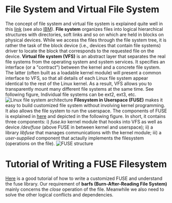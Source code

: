 File System and Virtual File System
=============================

The concept of file system and virtual file system is explained quite well in this [link][1] (see also [IBM][2]). 
**File system** organizes files into logical hierarchical structures with directories, soft links and so on which are held in blocks on physical devices. While we access the files through the file system tree, it is rather the task of the block device (i.e., devices that contain file systems) driver to locate the block that corresponds to the requested file on the device. 
**Virtual file system (VFS)** is an abstract layer that separates the real file systems from the operating system and system services. It specifies an interface (or a "contract") between the kernel and a concrete file system. The latter (often built as a loadable kernel module) will present a common interface to VFS, so that all details of each Linux file system appear identical to the rest of the Linux kernel. As a result, VFS allows you to transparently mount many different file systems at the same time. See following figure, Individual file systems can be ext2, ext3, etc.
![Linux file system architecture](http://www.ibm.com/developerworks/library/l-linux-filesystem/figure1.gif)
**Filesystem in Userspace (FUSE)** makes it easy to build customized file system without involving kernel programming. It also allows the file system to run the userspace. The components of FUSE is explained in [here][3] and depicted in the following figure. In short, it contains three components: i) *fuse.ko* kernel module that hooks into VFS as well as device */dev/fuse* (above FUSE in between kernel and userspace); ii) a library *libfuse* that manages communications with the kernel module; iii) a *user-supplied* component that actaully implements the filesystem (operations on the file).
![FUSE structure](http://fuse.sourceforge.net/doxygen/490px-FUSE_structure.svg.png)

Tutorial of Writing a FUSE Filesystem
==============================

[Here][4] is a good tutorial of how to write a customized FUSE and understand the fuse library. Our requirement of **barfs (Burn-After-Reading File System)** mainly concerns the *close* operation of the file. Meanwhile we also need to solve the other logical conflicts and dependencies.

[1]: http://www.science.unitn.it/~fiorella/guidelinux/tlk/node94.html "The File system"
[2]: http://www.ibm.com/developerworks/library/l-linux-filesystem/ "IBM Anatomy of the Linux file system"
[3]: http://lwn.net/Articles/68104/ "FUSE implementation"
[4]: http://www.cs.nmsu.edu/~pfeiffer/fuse-tutorial/ "Writing a FUSE Filesystem: a Tutorial"
